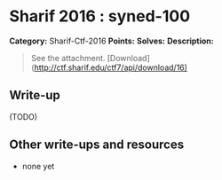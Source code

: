 # Sharif 2016 : syned-100

**Category:** Sharif-Ctf-2016
**Points:** 
**Solves:** 
**Description:**

> See the attachment. [Download](<http://ctf.sharif.edu/ctf7/api/download/16)>


## Write-up

(TODO)

## Other write-ups and resources

* none yet
